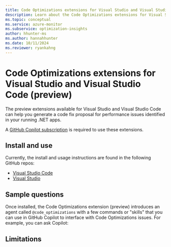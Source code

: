 ```yaml
---
title: Code Optimizations extensions for Visual Studio and Visual Studio Code (preview)
description: Learn about the Code Optimizations extensions for Visual Studio and Visual Studio Code.
ms.topic: conceptual
ms.service: azure-monitor
ms.subservice: optimization-insights
author: hhunter-ms
ms.author: hannahhunter
ms.date: 10/11/2024
ms.reviewer: ryankahng
---
```


# Code Optimizations extensions for Visual Studio and Visual Studio Code (preview)

The preview extensions available for Visual Studio and Visual Studio Code can help you generate a code fix proposal for performance issues identified in your running .NET apps. 

A [GitHub Copilot subscription](https://docs.github.com/en/copilot/about-github-copilot/subscription-plans-for-github-copilot) is required to use these extensions.

## Install and use

Currently, the install and usage instructions are found in the following GitHub repos: 
- [Visual Studio Code](https://github.com/copilot-code-optimizations/VS-Code-Extension)
- [Visual Studio](https://github.com/copilot-code-optimizations/VS-Extension)

## Sample questions

Once installed, the Code Optimizations extension (preview) introduces an agent called `@code_optimizations` with a few commands or "skills" that you can use in GitHub Copilot to interface with Code Optimizations issues. For example, you can ask Copilot:


## Limitations


